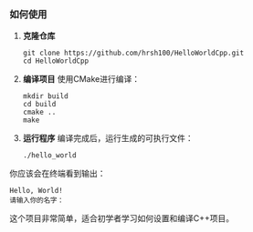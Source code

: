 ### 如何使用

1. **克隆仓库**

   ```
   git clone https://github.com/hrsh100/HelloWorldCpp.git
   cd HelloWorldCpp
   ```

2. **编译项目** 使用CMake进行编译：

   ```
   mkdir build
   cd build
   cmake ..
   make
   ```

3. **运行程序** 编译完成后，运行生成的可执行文件：

   ```
   ./hello_world
   ```

你应该会在终端看到输出：

```
Hello, World!
请输入你的名字：
```

这个项目非常简单，适合初学者学习如何设置和编译C++项目。
